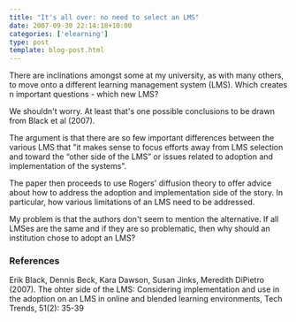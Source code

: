 ```yaml
---
title: "It's all over: no need to select an LMS"
date: 2007-09-30 22:14:18+10:00
categories: ['elearning']
type: post
template: blog-post.html
---
```

There are inclinations amongst some at my university, as with many others, to move onto a different learning management system (LMS). Which creates n important questions - which new LMS?

We shouldn't worry. At least that's one possible conclusions to be drawn from Black et al (2007).

The argument is that there are so few important differences between the various LMS that "it makes sense to focus efforts away from LMS selection and toward the “other side of the LMS” or issues related to adoption and implementation of the systems".

The paper then proceeds to use Rogers' diffusion theory to offer advice about how to address the adoption and implementation side of the story. In particular, how various limitations of an LMS need to be addressed.

My problem is that the authors don't seem to mention the alternative. If all LMSes are the same and if they are so problematic, then why should an institution chose to adopt an LMS?

### References

Erik Black, Dennis Beck, Kara Dawson, Susan Jinks, Meredith DiPietro (2007). The ohter side of the LMS: Considering implementation and use in the adoption on an LMS in online and blended learning environments, Tech Trends, 51(2): 35-39